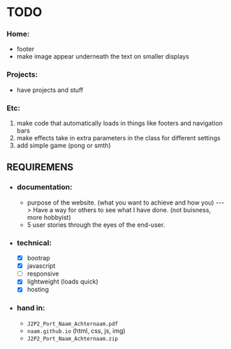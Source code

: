 # TODO
### Home:
- footer
- make image appear underneath the text on smaller displays

### Projects:
- have projects and stuff

### Etc:
1. make code that automatically loads in things like footers and navigation bars
0. make effects take in extra parameters in the class for different settings
0. add simple game (pong or smth)

## REQUIREMENS
- ### documentation:
    - purpose of the website. (what you want to achieve and how you) ---> Have a way for others to see what I have done. (not buisness, more hobbyist)
    - 5 user stories through the eyes of the end-user.

- ### technical:
    - [X] bootrap
    - [X] javascript
    - [ ] responsive
    - [X] lightweight (loads quick)
    - [X] hosting

- ### hand in:
    - `J2P2_Port_Naam_Achternaam.pdf`
    - `naam.github.io` (html, css, js, img)
    - `J2P2_Port_Naam_Achternaam.zip`